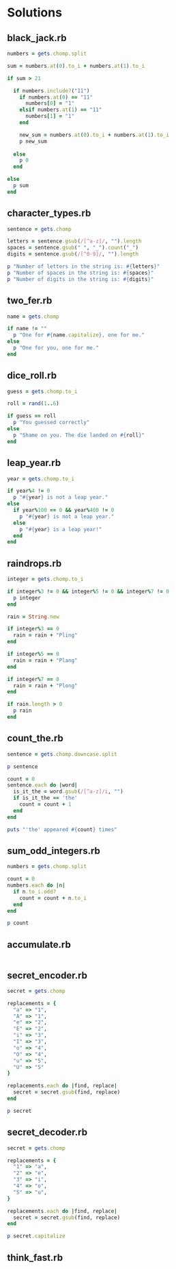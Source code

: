 # Solutions

## black_jack.rb

```ruby
numbers = gets.chomp.split

sum = numbers.at(0).to_i + numbers.at(1).to_i

if sum > 21

  if numbers.include?("11")
    if numbers.at(0) == "11"
      numbers[0] = "1"
    elsif numbers.at(1) == "11"
      numbers[1] = "1"
    end

    new_sum = numbers.at(0).to_i + numbers.at(1).to_i
    p new_sum
    
  else
    p 0
  end

else
  p sum
end
```

## character_types.rb

```ruby
sentence = gets.chomp

letters = sentence.gsub(/[^a-z]/, "").length
spaces = sentence.gsub(" ", "_").count("_")
digits = sentence.gsub(/[^0-9]/, "").length

p "Number of letters in the string is: #{letters}"
p "Number of spaces in the string is: #{spaces}"
p "Number of digits in the string is: #{digits}"
```

## two_fer.rb

```ruby
name = gets.chomp

if name != ""
  p "One for #{name.capitalize}, one for me."
else
  p "One for you, one for me."
end
```

## dice_roll.rb

```ruby
guess = gets.chomp.to_i

roll = rand(1..6)

if guess == roll
  p "You guessed correctly"
else
  p "Shame on you. The die landed on #{roll}"
end
```

## leap_year.rb

```ruby
year = gets.chomp.to_i

if year%4 != 0
  p "#{year} is not a leap year."
else
  if year%100 == 0 && year%400 != 0
    p "#{year} is not a leap year."
  else
    p "#{year} is a leap year!"
  end
end
```

## raindrops.rb

```ruby
integer = gets.chomp.to_i

if integer%3 != 0 && integer%5 != 0 && integer%7 != 0
  p integer
end

rain = String.new

if integer%3 == 0
  rain = rain + "Pling"
end

if integer%5 == 0
  rain = rain + "Plang"
end

if integer%7 == 0
  rain = rain + "Plong"
end

if rain.length > 0
  p rain
end
```

## count_the.rb

```ruby
sentence = gets.chomp.downcase.split

p sentence

count = 0
sentence.each do |word|
  is_it_the = word.gsub(/[^a-z]/i, "")
  if is_it_the == 'the'
    count = count + 1
  end
end

puts "'the' appeared #{count} times"
```

## sum_odd_integers.rb

```ruby
numbers = gets.chomp.split

count = 0
numbers.each do |n|
  if n.to_i.odd?
    count = count + n.to_i
  end
end

p count
```

## accumulate.rb

```ruby
```

## secret_encoder.rb

```ruby
secret = gets.chomp

replacements = {
  "a" => "1",
  "A" => "1",
  "e" => "2",
  "E" => "2",
  "i" => "3",
  "I" => "3",
  "o" => "4",
  "O" => "4",
  "u" => "5",
  "U" => "5"
}

replacements.each do |find, replace|
  secret = secret.gsub(find, replace)
end

p secret
```

## secret_decoder.rb

```ruby
secret = gets.chomp

replacements = {
  "1" => "a",
  "2" => "e",
  "3" => "i",
  "4" => "o",
  "5" => "u",
}

replacements.each do |find, replace|
  secret = secret.gsub(find, replace)
end

p secret.capitalize
```

## think_fast.rb

```ruby
```